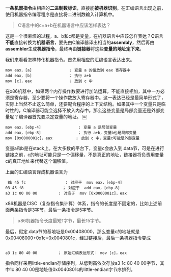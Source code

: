 
**一条机器指令**由相应的**二进制数标识**，直接能**被机器识别**。在汇编语言出现之前，使用机器指令编写程序是直接将二进制数输入计算机中。

>C语言中的c=a+b在机器语言中应该怎样表达？

这是一个很麻烦的过程，a、b和c都是变量，在机器语言中应该怎样表达？**C**语言**不能**直接转换为**机器语言**，要先由C编译器译出相当的**assembly**，然后再由**assembler**生成**机器指令**，最终再由**链接器**将这些**变量的地址定下来**。

我们来看看怎样转化机器指令。首先用相应的汇编语言表达出来。

```
mov eax，[a]                ； 变量 a 的值放到 eax 寄存器中
add eax，[b]                ； 执行 a+b
mov [c]，eax                ； 放到 c 中
```

在x86机器中，如果两个内存操作数要进行加法运算，不能直接相加，其中一方必须是寄存器，至少要将一个操作数放入寄存器中。这一表达已经是最简单形式了，实际上当然不止这么简单，还要配合程序的上下文结构。如果其中一个变量只是临时性的，C编译器可能会选择不放入内存中。那么这些变量是局部变量还是外部变量呢？编译器首先要决定变量的地址。
￼
```
mov eax，[ebp-4]                ； 变量 a 是局部变量
add eax，[ebp-8]                ； 执行 a+b，变量b也是局部变量
mov [0x0000001c]，eax          ； 放到 c 中，变量c可能是外部变量
```

变量a和b是在stack上。在大多数的平台下，变量c会放入到.data节，可是在进行链接之前，c的地址可能只是一个偏移量，不是真正的地址，链接器将负责用变量c的真正地址来代替这个偏移值。

上面的汇编语言译成机器语言为

```
￼8b 45 fc                 ； 对应于  mov eax，[ebp-4]
03 45 f8                 ； 对应于  add eax，[ebp-8]
a3 1c 00 00 00         ； 对应于  mov [0x0000001c]，eax
```

x86机器是CISC（复杂指令集计算）体系，指令的长度是不固定的，比如上述前面两条指令是3字节，最后一条指令是5字节。

> x86机器指令长度最短1字节，最长15字节。

最后，假定.data节的基地址是0x00408000，那么变量c的地址就是0x00408000+0x1c=0x0040801c，经过链接后，最后一条机器指令变成

```

a3 1c 80 40 00         ； 原始汇编表达形式： mov [c]，eax
```

指令同样采用little-endian存储序列，从低到高依次存放a3 1c 80 40 00字节，其中1c 80 40 00是地址值0x0040801c的little-endian字节序排列。